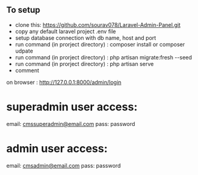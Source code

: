 ## To setup 

- clone this: https://github.com/sourav078/Laravel-Admin-Panel.git
- copy any default laravel project .env file
- setup database connection with db name, host and port
- run command (in prorject directory) : composer install  or  composer udpate
- run command (in prorject directory) : php artisan migrate:fresh --seed
- run command (in prorject directory) : php artisan serve
- comment

on browser : http://127.0.0.1:8000/admin/login

superadmin user access:
==========================================
email: cmssuperadmin@email.com
pass: password

admin user access:
==========================================
email: cmsadmin@email.com
pass: password
